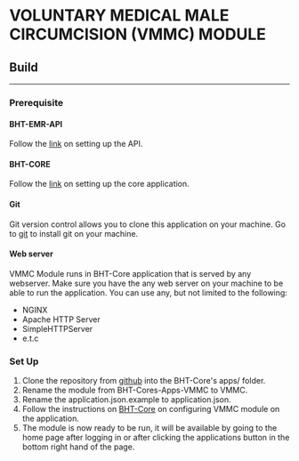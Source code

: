 # VOLUNTARY MEDICAL MALE CIRCUMCISION (VMMC) MODULE

## Build
___

### Prerequisite

#### BHT-EMR-API

Follow the [link](https://github.com/BaobabHealthTrust/BHT-EMR-API) on setting up the API.

#### BHT-CORE
Follow the [link](https://github.com/BaobabHealthTrust/BHT-Core) on setting up the core application.
#### Git
Git version control allows you to clone this application on your machine.
Go to [git](https://git-scm.com) to install git on your machine.

#### Web server
VMMC Module runs in BHT-Core application that is served by any webserver.
Make sure you have the any web server on your machine to be able to run the application.
You can use any, but not limited to the following:
- NGINX
- Apache HTTP Server 
- SimpleHTTPServer
- e.t.c

### Set Up

1. Clone the repository from [github](https://github.com/BaobabHealthTrust/BHT-Core-Apps-VMMC.git) into the BHT-Core's apps/ folder. 
2. Rename the module from BHT-Cores-Apps-VMMC to VMMC.
3. Rename the application.json.example to application.json.
4. Follow the instructions on [BHT-Core](https://github.com/BaobabHealthTrust/BHT-Core#Module---Application-Setup) on configuring VMMC module on the application. 
5. The module is now ready to be run, it will be available by going to the home page after logging in or after clicking the applications button in the bottom right hand of the page.

